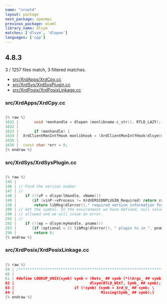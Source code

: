 ```yaml
---
name: "xrootd"
layout: package
next_package: openmpi
previous_package: ocaml
library_name: dlsym
matches: ['dlsym', 'dlopen']
languages: ['cpp']
---
```

## 4.8.3
3 / 1257 files match, 3 filtered matches.

 - [src/XrdApps/XrdCpy.cc](#srcxrdappsxrdcpycc)
 - [src/XrdSys/XrdSysPlugin.cc](#srcxrdsysxrdsysplugincc)
 - [src/XrdPosix/XrdPosixLinkage.cc](#srcxrdposixxrdposixlinkagecc)

### src/XrdApps/XrdCpy.cc

```cpp

{% raw %}
1631 |       void *monhandle = dlopen (monlibname.c_str(), RTLD_LAZY);
1632 | 
1633 |       if (monhandle) {
1634 | 	XrdClientMonIntfHook monlibhook = (XrdClientMonIntfHook)dlsym(monhandle, "XrdClientgetMonIntf");
1635 | 
1636 | 	const char *err = 0;
{% endraw %}

```
### src/XrdSys/XrdSysPlugin.cc

```cpp

{% raw %}
145 | 
146 | // Find the version number
147 | //
148 |    if (!(vP = dlsym(lHandle, vName)))
149 |       {if (vinP->vProcess != XrdVERSIONPLUGIN_Required) return cvMissing;
150 |        return libMsg(dlerror()," required version information for %s in ",pname);
289 | // Get the symbol. In the environment we have defined, null values are not
290 | // allowed and we will issue an error.
291 | //
292 |    if (!(ep = dlsym(myHandle, pname)))
293 |       {if (optional < 2) libMsg(dlerror(), " plugin %s in ", pname);
294 |        return 0;
{% endraw %}

```
### src/XrdPosix/XrdPosixLinkage.cc

```cpp

{% raw %}
59 | /******************************************************************************/
60 |   
61 | #define LOOKUP_UNIX(symb) symb = (Retv_ ## symb (*)(Args_ ## symb)) \
62 |                                  dlsym(RTLD_NEXT, Symb_ ## symb); \
63 |                           if (!symb) {symb = Xrd_U_ ## symb; \
64 |                                       Missing(Symb_ ## symb);}
{% endraw %}

```